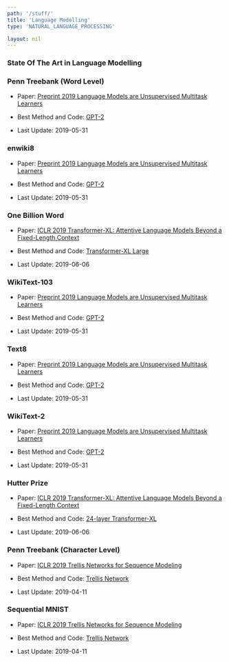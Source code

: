 ```yaml
---
path: '/stuff/'
title: 'Language Modelling'
type: 'NATURAL_LANGUAGE_PROCESSING'

layout: nil
---
```


### State Of The Art in Language Modelling  

### Penn Treebank (Word Level)

* Paper: [Preprint 2019 Language Models are Unsupervised Multitask Learners](https://d4mucfpksywv.cloudfront.net/better-language-models/language-models.pdf)

* Best Method and Code: [GPT-2](https://github.com/openai/gpt-2)

* Last Update: 2019-05-31

### enwiki8

* Paper: [Preprint 2019 Language Models are Unsupervised Multitask Learners](https://d4mucfpksywv.cloudfront.net/better-language-models/language-models.pdf)

* Best Method and Code: [GPT-2](https://github.com/openai/gpt-2)

* Last Update: 2019-05-31

### One Billion Word

* Paper: [ICLR 2019 Transformer-XL: Attentive Language Models Beyond a Fixed-Length Context](https://arxiv.org/pdf/1901.02860v2.pdf)

* Best Method and Code: [Transformer-XL Large](https://github.com/huggingface/pytorch-pretrained-BERT)

* Last Update: 2019-06-06

### WikiText-103

* Paper: [Preprint 2019 Language Models are Unsupervised Multitask Learners](https://d4mucfpksywv.cloudfront.net/better-language-models/language-models.pdf)

* Best Method and Code: [GPT-2](https://github.com/openai/gpt-2)

* Last Update: 2019-05-31

### Text8

* Paper: [Preprint 2019 Language Models are Unsupervised Multitask Learners](https://d4mucfpksywv.cloudfront.net/better-language-models/language-models.pdf)

* Best Method and Code: [GPT-2](https://github.com/openai/gpt-2)

* Last Update: 2019-05-31

### WikiText-2

* Paper: [Preprint 2019 Language Models are Unsupervised Multitask Learners](https://d4mucfpksywv.cloudfront.net/better-language-models/language-models.pdf)

* Best Method and Code: [GPT-2](https://github.com/openai/gpt-2)

* Last Update: 2019-05-31

### Hutter Prize

* Paper: [ICLR 2019 Transformer-XL: Attentive Language Models Beyond a Fixed-Length Context](https://arxiv.org/pdf/1901.02860v2.pdf)

* Best Method and Code: [24-layer Transformer-XL](https://github.com/huggingface/pytorch-pretrained-BERT)

* Last Update: 2019-06-06

### Penn Treebank (Character Level)

* Paper: [ICLR 2019 Trellis Networks for Sequence Modeling](https://arxiv.org/pdf/1810.06682v2.pdf)

* Best Method and Code: [Trellis Network](https://github.com/locuslab/trellisnet)

* Last Update: 2019-04-11

### Sequential MNIST

* Paper: [ICLR 2019 Trellis Networks for Sequence Modeling](https://arxiv.org/pdf/1810.06682v2.pdf)

* Best Method and Code: [Trellis Network](https://github.com/locuslab/trellisnet)

* Last Update: 2019-04-11

